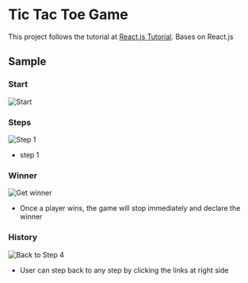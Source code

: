 # Tic Tac Toe Game
This project follows the tutorial at [React.js Tutorial](https://facebook.github.io/react/tutorial/tutorial.html). Bases on React.js

## Sample

### Start
![](https://github.com/tempay/tictactoe/img/start.png "Start")

### Steps
![](https://github.com/tempay/tictactoe/img/step_1.png "Step 1")
- step 1

### Winner
![](https://github.com/tempay/tictactoe/img/win.png "Get winner")
- Once a player wins, the game will stop immediately and declare the winner

### History
![](https://github.com/tempay/tictactoe/img/back_to_4.png "Back to Step 4")

- User can step back to any step by clicking the links at right side
